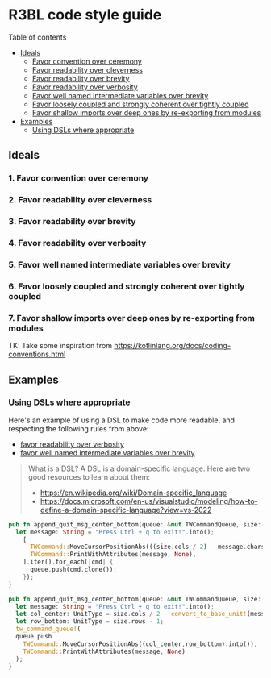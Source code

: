 # R3BL code style guide
<a id="markdown-r3bl-code-style-guide" name="r3bl-code-style-guide"></a>


Table of contents

<!-- TOC -->

- [Ideals](#ideals)
  - [Favor convention over ceremony](#favor-convention-over-ceremony)
  - [Favor readability over cleverness](#favor-readability-over-cleverness)
  - [Favor readability over brevity](#favor-readability-over-brevity)
  - [Favor readability over verbosity](#favor-readability-over-verbosity)
  - [Favor well named intermediate variables over brevity](#favor-well-named-intermediate-variables-over-brevity)
  - [Favor loosely coupled and strongly coherent over tightly coupled](#favor-loosely-coupled-and-strongly-coherent-over-tightly-coupled)
  - [Favor shallow imports over deep ones by re-exporting from modules](#favor-shallow-imports-over-deep-ones-by-re-exporting-from-modules)
- [Examples](#examples)
  - [Using DSLs where appropriate](#using-dsls-where-appropriate)

<!-- /TOC -->

## Ideals
<a id="markdown-ideals" name="ideals"></a>


### 1. Favor convention over ceremony
<a id="markdown-favor-convention-over-ceremony" name="favor-convention-over-ceremony"></a>


### 2. Favor readability over cleverness
<a id="markdown-favor-readability-over-cleverness" name="favor-readability-over-cleverness"></a>


### 3. Favor readability over brevity
<a id="markdown-favor-readability-over-brevity" name="favor-readability-over-brevity"></a>


### 4. Favor readability over verbosity
<a id="markdown-favor-readability-over-verbosity" name="favor-readability-over-verbosity"></a>


### 5. Favor well named intermediate variables over brevity
<a id="markdown-favor-well-named-intermediate-variables-over-brevity" name="favor-well-named-intermediate-variables-over-brevity"></a>


### 6. Favor loosely coupled and strongly coherent over tightly coupled
<a id="markdown-favor-loosely-coupled-and-strongly-coherent-over-tightly-coupled" name="favor-loosely-coupled-and-strongly-coherent-over-tightly-coupled"></a>


### 7. Favor shallow imports over deep ones by re-exporting from modules
<a id="markdown-favor-shallow-imports-over-deep-ones-by-re-exporting-from-modules" name="favor-shallow-imports-over-deep-ones-by-re-exporting-from-modules"></a>


TK: Take some inspiration from <https://kotlinlang.org/docs/coding-conventions.html>

## Examples
<a id="markdown-examples" name="examples"></a>


### Using DSLs where appropriate
<a id="markdown-using-dsls-where-appropriate" name="using-dsls-where-appropriate"></a>


Here's an example of using a DSL to make code more readable, and respecting the following rules from
above:

- [favor readability over verbosity](#favor-readability-over-verbosity)
- [favor well named intermediate variables over brevity](#favor-well-named-intermediate-variables-over-brevity)

> What is a DSL? A DSL is a domain-specific language. Here are two good resources to learn about
> them:
>
> - <https://en.wikipedia.org/wiki/Domain-specific_language>
> - <https://docs.microsoft.com/en-us/visualstudio/modeling/how-to-define-a-domain-specific-language?view=vs-2022>

```rust
pub fn append_quit_msg_center_bottom(queue: &mut TWCommandQueue, size: Size)  {
  let message: String = "Press Ctrl + q to exit!".into();
    [
      TWCommand::MoveCursorPositionAbs(((size.cols / 2) - message.chars().count() as u16 / 2, size.rows - 1).into()),
      TWCommand::PrintWithAttributes(message, None),
    ].iter().for_each(|cmd| {
      queue.push(cmd.clone());
    });
}
```

```rust
pub fn append_quit_msg_center_bottom(queue: &mut TWCommandQueue, size: Size) {
  let message: String = "Press Ctrl + q to exit!".into();
  let col_center: UnitType = size.cols / 2 - convert_to_base_unit!(message.len()) / 2;
  let row_bottom: UnitType = size.rows - 1;
  tw_command_queue!(
  queue push
    TWCommand::MoveCursorPositionAbs((col_center,row_bottom).into()),
    TWCommand::PrintWithAttributes(message, None)
  );
}
```
